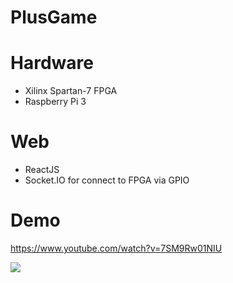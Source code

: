 # PlusGame

# Hardware
- Xilinx Spartan-7 FPGA
- Raspberry Pi 3

# Web
- ReactJS
- Socket.IO for connect to FPGA via GPIO

# Demo
https://www.youtube.com/watch?v=7SM9Rw01NIU

[![](http://img.youtube.com/vi/7SM9Rw01NIU/0.jpg)](http://www.youtube.com/watch?v=7SM9Rw01NIU "Adv_Digital_CE_KMITL_60: Count Game")
